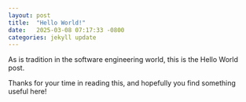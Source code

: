 ```yaml
---
layout: post
title:  "Hello World!"
date:   2025-03-08 07:17:33 -0800
categories: jekyll update
---
```

As is tradition in the software engineering world, this is the Hello World post.

Thanks for your time in reading this, and hopefully you find something useful here!